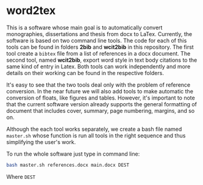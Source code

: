 # word2tex

This is a software whose main goal is to automatically convert monographies, dissertations and thesis from docx to LaTex. Currently, the software is based on two command line tools. The code for each of this tools can be found in folders **2bib** and **wcit2bib** in this repository. The first tool create a `bibtex` file from a list of references in a docx document. The second tool, named **wcit2bib**, export word style in text body citations to the same kind of entry in Latex. Both tools can work independently and more details on their working can be found in the respective folders.

It's easy to see that the two tools deal only with the problem of reference conversion. In the near future we will also add tools to make automatic the conversion of floats, like figures and tables. However, it's important to note that the current software version already supports the general formatting of document that includes cover, summary, page numbering, margins, and so on.

Although the each tool works separately, we create a bash file named `master.sh` whose function is run all tools in the right sequence and thus simplifying the user's work.

To run the whole software just type in command line:

```bash
bash master.sh references.docx main.docx DEST
```

Where `DEST`
